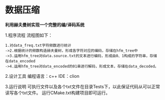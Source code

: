 # 数据压缩
**利用赫夫曼树实现一个完整的编/译码系统**
<br>

1.程序流程
流程图如下：

```
1.对data_freq.txt字符频数进行统计
->2.根据统计的频数构造赫夫曼树，形成各字符对应的编码，存储在hfm_tree中
->3.运用hfm_tree对data.source.txt的文本进行编码，形成由0、1构成的字符串，存储在data_encoded
->4.运用hfm_tree对data_encoded的01串进行解码，形成文本，存储在data_decoded。
```

2.设计工具
编程语言：c++
IDE：clion

3.运行说明
可执行文件以及各个txt文件在目录Tests下，以此保证代码从可以正常读写各个txt文件。
运行CMake.txt构建项目即可运行。
